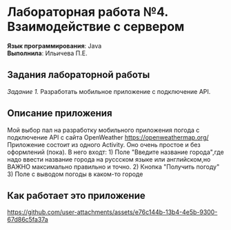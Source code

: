 # Лабораторная работа №4. Взаимодействие с сервером
**Язык программирования**: Java  
**Выполнила**: Ильичева П.Е.

## Задания лабораторной работы 
*Задание 1.* Разработать мобильное приложение с подключение API. 
## Описание приложения
Мой выбор пал на разработку мобильного приложения погода с подключение API с сайта OpenWeather https://openweathermap.org/ 
Приложение состоит из одного Activity. Оно очень простое и без оформлений (пока).
В него входт: 1) Поле "Введите название города",где надо ввести название города на руссском языке или английском,но ВАЖНО максимально правильно и точно.
2) Кнопка "Получить погоду"
3) Поле с выводом погоды в каком-то городе

## Как работает это приложение


https://github.com/user-attachments/assets/e76c144b-13b4-4e5b-9300-67d86c5fa37a

